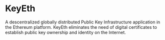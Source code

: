 # KeyEth
A descentralized globally distributed Public Key Infrastructure application in the Ethereum platform.  KeyEth eliminates the need of digital certificates to establish public key ownership and identity on the Internet.
